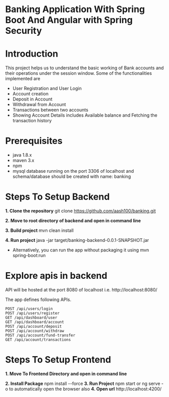 # Banking Application With Spring Boot And Angular with Spring Security

# Introduction

This project helps us to understand the basic working of Bank accounts and their operations under the session window. Some of the functionalities implemented are
- User Registration and User Login
- Account creation
- Deposit in Account
- Withdrawal from Account
- Transactions between two accounts
- Showing Account Details includes Available balance and Fetching the transaction history

# Prerequisites
- java 1.8.x
- maven 3.x
- npm
- mysql database running on the port 3306 of localhost and schema/database should be created with name: banking

# Steps To Setup Backend

**1. Clone the repository**
    git clone https://github.com/aash100/banking.git

**2. Move to root directory of backend and open in command line**

**3. Build project**
    mvn clean install

**4. Run project** 
    java -jar target/banking-backend-0.0.1-SNAPSHOT.jar
-   Alternatively, you can run the app without packaging it using 
    mvn spring-boot:run

# Explore apis in backend
API will be hosted at the port 8080 of localhost
i.e. http://localhost:8080/

The app defines following APIs. 
 
    POST /api/users/login   
    POST /api/users/register
    GET /api/dashboard/user
    GET /api/dashboard/account
    POST /api/account/deposit
    POST /api/account/withdraw
    POST /api/account/fund-transfer
    GET /api/account/transactions   

# Steps To Setup Frontend

**1. Move To Frontend Directory and open in command line**

**2. Install Package**
    npm install --force
**3. Run Project**
    npm start or ng serve -o to automatically open the browser also
**4. Open url**
    http://localhost:4200/
